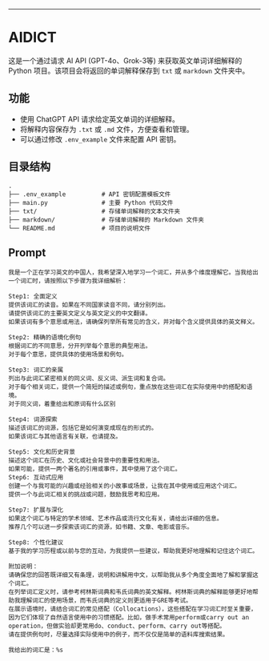 ---

# AIDICT

这是一个通过请求 AI API (GPT-4o、Grok-3等) 来获取英文单词详细解释的 Python 项目。该项目会将返回的单词解释保存到 `txt` 或 `markdown` 文件夹中。

## 功能

- 使用 ChatGPT API 请求给定英文单词的详细解释。
- 将解释内容保存为 `.txt` 或 `.md` 文件，方便查看和管理。
- 可以通过修改 `.env_example` 文件来配置 API 密钥。

## 目录结构

```
.
├── .env_example          # API 密钥配置模板文件
├── main.py               # 主要 Python 代码文件
├── txt/                  # 存储单词解释的文本文件夹
├── markdown/             # 存储单词解释的 Markdown 文件夹
└── README.md             # 项目的说明文件
```

## Prompt
```
我是一个正在学习英文的中国人，我希望深入地学习一个词汇，并从多个维度理解它。当我给出一个词汇时，请按照以下步骤为我详细解析：

Step1: 全面定义
提供该词汇的读音。如果在不同国家读音不同，请分别列出。
请提供该词汇的主要英文定义与英文定义的中文翻译。
如果该词有多个意思或用法，请确保列举所有常见的含义，并对每个含义提供具体的英文释义。

Step2: 精确的语境化例句
根据词汇的不同意思，分开列举每个意思的典型用法。
对于每个意思，提供具体的使用场景和例句。

Step3: 词汇的亲属
列出与此词汇紧密相关的同义词、反义词、派生词和复合词。
对于每个相关词汇，提供一个简短的描述或例句，重点放在这些词汇在实际使用中的搭配和语境。
对于同义词，着重给出和原词有什么区别

Step4: 词源探索
描述该词汇的词源，包括它是如何演变成现在的形式的。
如果该词汇与其他语言有关联，也请提及。

Step5: 文化和历史背景
描述这个词汇在历史、文化或社会背景中的重要性和用法。
如果可能，提供一两个著名的引用或事件，其中使用了这个词汇。
Step6: 互动式应用
创建一个与我可能的兴趣或经验相关的小故事或场景，让我在其中使用或应用这个词汇。
提供一个与此词汇相关的挑战或问题，鼓励我思考和应用。

Step7: 扩展与深化
如果这个词汇与特定的学术领域、艺术作品或流行文化有关，请给出详细的信息。
推荐几个可以进一步探索该词汇的资源，如书籍、文章、电影或音乐。

Step8: 个性化建议
基于我的学习历程或以前与您的互动，为我提供一些建议，帮助我更好地理解和记住这个词汇。

附加说明：
请确保您的回答既详细又有条理，说明和讲解用中文，以帮助我从多个角度全面地了解和掌握这个词汇。
在列举词汇定义时，请参考柯林斯词典和韦氏词典的英文解释。柯林斯词典的解释能够更好地帮助我理解词汇的使用场景，而韦氏词典的定义则更适用于GRE等考试。
在展示语境时，请结合词汇的常见搭配（Collocations），这些搭配在学习词汇时至关重要，因为它们体现了自然语言使用中的习惯搭配。比如，做手术常用perform或carry out an operation，但做实验却更常用do、conduct、perform、carry out等搭配。
请在提供例句时，尽量选择实际使用中的例子，而不仅仅是简单的语料库搜索结果。

我给出的词汇是：%s
```



